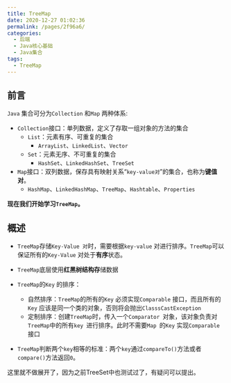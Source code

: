 ```yaml
---
title: TreeMap
date: 2020-12-27 01:02:36
permalink: /pages/2f96a6/
categories:
  - 后端
  - Java核心基础
  - Java集合
tags:
  - TreeMap
---
```

## 前言
`Java` 集合可分为`Collection` 和`Map` 两种体系:

- `Collection`接口：单列数据，定义了存取一组对象的方法的集合
  - `List`：元素有序、可重复的集合
    - `ArrayList`、`LinkedList`、`Vector`
  - `Set`：元素无序、不可重复的集合
    - `HashSet`、`LinkedHashSet`、`TreeSet`
- `Map`接口：双列数据，保存具有映射关系“`key-value对`”的集合，也称为**键值对**。
  - `HashMap`、`LinkedHashMap`、`TreeMap`、`Hashtable`、`Properties` 


**现在我们开始学习`TreeMap`。**



## 概述

- `TreeMap`存储`Key-Value 对`时，需要根据`key-value` 对进行排序。`TreeMap`可以保证所有的`Key-Value` 对处于**有序**状态。
- `TreeMap`底层使用**红黑树结构存**储数据

- `TreeMap`的`Key` 的排序：
  - 自然排序：`TreeMap`的所有的`Key` 必须实现`Comparable` 接口，而且所有的`Key` 应该是同一个类的对象，否则将会抛出`ClasssCastException`
  - 定制排序：创建`TreeMap`时，传入一个`Comparator `对象，该对象负责对`TreeMap`中的所有`key `进行排序。此时不需要`Map `的`Key` 实现`Comparable `接口
- `TreeMap`判断两个`key`相等的标准：两个`key`通过`compareTo()`方法或者`compare()`方法返回`0`。



这里就不做展开了，因为之前TreeSet中也测试过了，有疑问可以提出。